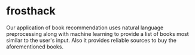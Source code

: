# frosthack
Our application of book recommendation uses natural language preprocessing along with machine learning to provide a list of books most similar to the user's input. Also it provides reliable sources to buy the aforementioned books.
